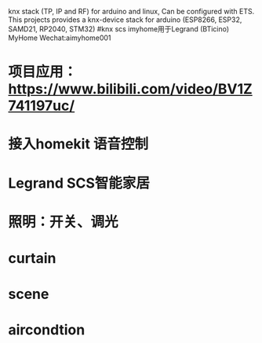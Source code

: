knx stack (TP, IP and RF) for arduino and linux, Can be configured with ETS. This projects provides a knx-device stack for arduino (ESP8266, ESP32, SAMD21, RP2040, STM32)
#knx scs imyhome用于Legrand (BTicino) MyHome Wechat:aimyhome001
# 项目应用：https://www.bilibili.com/video/BV1Z741197uc/
# 接入homekit 语音控制
# Legrand SCS智能家居
# 照明：开关、调光
# curtain
# scene
# aircondtion
